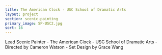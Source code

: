 ```yaml
---
title: The American Clock - USC School of Dramatic Arts
layout: project
section: scenic-painting
primary_image: SP-USC2.jpg
sort: 16
---
```


Lead Scenic Painter - The American Clock - USC School of Dramatic Arts - Directed by Cameron Watson - Set Design by Grace Wang

